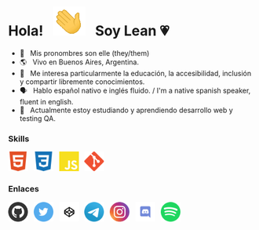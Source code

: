 Hola!&nbsp;&nbsp;&nbsp;![](https://github.com/elchicopalta/portfolio-cv/blob/main/img/hiemoji.gif) &nbsp; Soy Lean 💗
===========================================================================================

* 👤 &nbsp; Mis pronombres son elle (they/them) [](https://raw.githubusercontent.com/elchicopalta/portfolio-cv/df42837323b9c314da8ffa4afa829e3456a99c21/img/nonbinary-symbol.svg)
* 🌎 &nbsp; Vivo en Buenos Aires, Argentina.
* 🤝 &nbsp; Me interesa particularmente la educación, la accesibilidad, inclusión y compartir libremente conocimientos.
* 🗣️ &nbsp; Hablo español nativo e inglés fluido. / I'm a native spanish speaker, fluent in english.
* 🧠 &nbsp; Actualmente estoy estudiando y aprendiendo desarrollo web y testing QA.

### Skills

<p align="left">
  <a href="https://developer.mozilla.org/en-US/docs/Glossary/HTML5" target="_blank" rel="noreferrer"> <img src="https://raw.githubusercontent.com/elchicopalta/portfolio-cv/main/img/social/html5-color.svg" alt="html5" width="40" height="40" alt="HTML5"/></a> &nbsp;
  <a href="https://developer.mozilla.org/en-US/docs/Web/CSS" target="_blank" rel="noreferrer"> <img src="https://github.com/elchicopalta/portfolio-cv/raw/main/img/social/css3-color.svg" alt="css3" width="40" height="40" alt="CSS3"/></a> &nbsp;
  <a href="https://developer.mozilla.org/en-US/docs/Web/JavaScript" target="_blank" rel="noreferrer"> <img src="https://github.com/elchicopalta/portfolio-cv/raw/main/img/social/javascript-color.svg" alt="javascript" width="40" height="40" alt="JavaScript"/></a> &nbsp;
  <a href="https://developer.mozilla.org/en-US/docs/Glossary/Git" target="_blank" rel="noreferrer"> <img src="https://github.com/elchicopalta/portfolio-cv/raw/main/img/social/git-color.svg" alt="git" width="40" height="40" alt="Git"/></a> &nbsp;
</p>

### Enlaces

<p align="left">
  <a href="https://github.com/elchicopalta/" target="blank"> <img align="center" src="https://github.com/elchicopalta/portfolio-cv/raw/main/img/social/github.svg" alt="Github" height="40" width="40" /></a> &nbsp;
  <a href="https://twitter.com/elchicopalta" target="blank"> <img align="center" src="https://github.com/elchicopalta/portfolio-cv/raw/main/img/social/twitter.svg" alt="Twitter" height="40" width="40" /></a> &nbsp;
  <a href="https://codepen.io/elchicopalta/" target="blank"> <img align="center" src="https://github.com/elchicopalta/portfolio-cv/raw/main/img/social/codepen.svg" alt="Codepen" height="40" width="40" /></a> &nbsp;
  <a href="https://t.me/elchicopalta" target="blank"> <img align="center" src="https://github.com/elchicopalta/portfolio-cv/raw/main/img/social/telegram.svg" alt="Telegram" height="40" width="40" /></a> &nbsp;
  <a href="https://instagram.com/elchicopalta" target="blank"> <img align="center" src="https://github.com/elchicopalta/portfolio-cv/raw/main/img/social/instagram.svg" alt="Instagram" height="40" width="40" /></a> &nbsp;
  <a href="https://discordapp.com/users/elchicopalta" target="blank"> <img align="center" src="https://github.com/elchicopalta/portfolio-cv/raw/main/img/social/discord.svg" alt="Discord" height="40" width="40" /></a> &nbsp;
  <a href="https://open.spotify.com/user/mazza546" target="blank"> <img align="center" src="https://github.com/elchicopalta/portfolio-cv/raw/main/img/social/spotify.svg" alt="Spotify" height="40" width="40" /></a> &nbsp;
</p>
